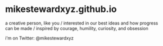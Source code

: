 # mikestewardxyz.github.io

a creative person, like you / interested in our best ideas and how progress can be made / inspired by courage, humility, curiosity, and obsession

i'm on Twitter: @mikestewardxyz
